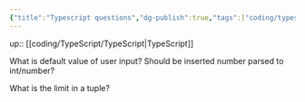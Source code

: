 ```yaml
---
{"title":"Typescript questions","dg-publish":true,"tags":["coding/typescript"],"language":"en","permalink":"/coding/type-script/typescript-questions/","dgPassFrontmatter":true}
---
```


up:: [[coding/TypeScript/TypeScript\|TypeScript]]

What is default value of user input? Should be inserted number parsed to int/number?

What is the limit in a tuple?